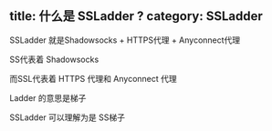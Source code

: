title: 什么是 SSLadder ?
category: SSLadder
---

SSLadder 就是Shadowsocks + HTTPS代理 + Anyconnect代理

SS代表着 Shadowsocks

而SSL代表着 HTTPS 代理和 Anyconnect 代理

Ladder 的意思是梯子

SSLadder 可以理解为是 SS梯子
